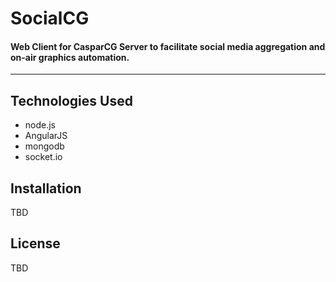 # SocialCG
#### Web Client for CasparCG Server to facilitate social media aggregation and on-air graphics automation.
--------

## Technologies Used
 - node.js
 - AngularJS
 - mongodb
 - socket.io
 
## Installation
TBD

## License
TBD
